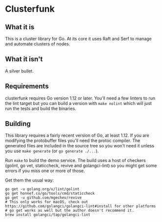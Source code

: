 # Clusterfunk

## What it is

This is a cluster library for Go. At its core it uses Raft and Serf to manage
and automate clusters of nodes.

## What it isn't

A silver bullet.

## Requirements

clusterfunk requires Go version 1.12 or later. You'll need a few linters to
run the lint target but you can build a version with `make nolint` which will
just run the tests and build the binaries.

## Building

This library requires a fairly recent version of Go, at least 1.12. If you are
modifying the protobuffer files you'll need the protoc compiler. The generated
files are included in the source tree so you won't need it unless you use
`make generate` (or `go generate ./...`).

Run `make` to build the demo service. The build uses a host of checkers (golint,
go vet, staticcheck, revive and golangci-lint) so you might get some errors if
you miss one or more of those.

Get them the usual way:

```text
go get -u golang.org/x/lint/golint
go get honnef.co/go/tools/cmd/staticcheck
go get -u github.com/mgechev/revive
# This only works for macOS, check out https://github.com/golangci/golangci-lint#install for other platforms
# go get works as well but the author doesn't recommend it.
brew install golangci/tap/golangci-lint
```
